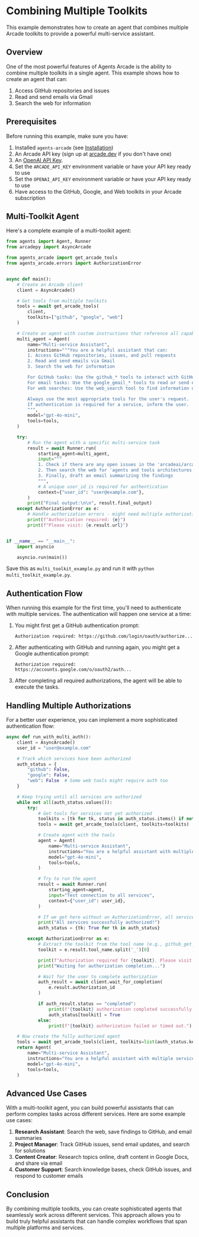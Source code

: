 # Combining Multiple Toolkits

This example demonstrates how to create an agent that combines multiple Arcade toolkits to provide a powerful multi-service assistant.

## Overview

One of the most powerful features of Agents Arcade is the ability to combine multiple toolkits in a single agent. This example shows how to create an agent that can:

1. Access GitHub repositories and issues
2. Read and send emails via Gmail
3. Search the web for information

## Prerequisites

Before running this example, make sure you have:

1. Installed `agents-arcade` (see [Installation](../getting-started/installation.md))
2. An Arcade API key (sign up at [arcade.dev](https://arcade.dev) if you don't have one)
3. An [OpenAI API Key](https://platform.openai.com/docs/libraries#create-and-export-an-api-key).
4. Set the `ARCADE_API_KEY` environment variable or have your API key ready to use
5. Set the `OPENAI_API_KEY` environment variable or have your API key ready to use
3. Have access to the GitHub, Google, and Web toolkits in your Arcade subscription

## Multi-Toolkit Agent

Here's a complete example of a multi-toolkit agent:

```python
from agents import Agent, Runner
from arcadepy import AsyncArcade

from agents_arcade import get_arcade_tools
from agents_arcade.errors import AuthorizationError


async def main():
    # Create an Arcade client
    client = AsyncArcade()

    # Get tools from multiple toolkits
    tools = await get_arcade_tools(
        client,
        toolkits=["github", "google", "web"]
    )

    # Create an agent with custom instructions that reference all capabilities
    multi_agent = Agent(
        name="Multi-service Assistant",
        instructions="""You are a helpful assistant that can:
        1. Access GitHub repositories, issues, and pull requests
        2. Read and send emails via Gmail
        3. Search the web for information

        For GitHub tasks: Use the github_* tools to interact with GitHub
        For email tasks: Use the google_gmail_* tools to read or send emails
        For web searches: Use the web_search tool to find information online

        Always use the most appropriate tools for the user's request.
        If authentication is required for a service, inform the user.
        """,
        model="gpt-4o-mini",
        tools=tools,
    )

    try:
        # Run the agent with a specific multi-service task
        result = await Runner.run(
            starting_agent=multi_agent,
            input="""
            1. Check if there are any open issues in the 'arcadeai/arcade-ai' GitHub repo
            2. Then search the web for 'agents and tools architectures'
            3. Finally, draft an email summarizing the findings
            """,
            # A unique user_id is required for authentication
            context={"user_id": "user@example.com"},
        )
        print("Final output:\n\n", result.final_output)
    except AuthorizationError as e:
        # Handle authorization errors - might need multiple authorizations
        print(f"Authorization required: {e}")
        print(f"Please visit: {e.result.url}")


if __name__ == "__main__":
    import asyncio

    asyncio.run(main())
```

Save this as `multi_toolkit_example.py` and run it with `python multi_toolkit_example.py`.

## Authentication Flow

When running this example for the first time, you'll need to authenticate with multiple services. The authentication will happen one service at a time:

1. You might first get a GitHub authentication prompt:

    ```
    Authorization required: https://github.com/login/oauth/authorize...
    ```

2. After authenticating with GitHub and running again, you might get a Google authentication prompt:

    ```
    Authorization required: https://accounts.google.com/o/oauth2/auth...
    ```

3. After completing all required authorizations, the agent will be able to execute the tasks.

## Handling Multiple Authorizations

For a better user experience, you can implement a more sophisticated authentication flow:

```python
async def run_with_multi_auth():
    client = AsyncArcade()
    user_id = "user@example.com"

    # Track which services have been authorized
    auth_status = {
        "github": False,
        "google": False,
        "web": False  # Some web tools might require auth too
    }

    # Keep trying until all services are authorized
    while not all(auth_status.values()):
        try:
            # Get tools for services not yet authorized
            toolkits = [tk for tk, status in auth_status.items() if not status]
            tools = await get_arcade_tools(client, toolkits=toolkits)

            # Create agent with the tools
            agent = Agent(
                name="Multi-service Assistant",
                instructions="You are a helpful assistant with multiple service capabilities.",
                model="gpt-4o-mini",
                tools=tools,
            )

            # Try to run the agent
            result = await Runner.run(
                starting_agent=agent,
                input="Test connection to all services",
                context={"user_id": user_id},
            )

            # If we get here without an AuthorizationError, all services are authorized
            print("All services successfully authorized!")
            auth_status = {tk: True for tk in auth_status}

        except AuthorizationError as e:
            # Extract the toolkit from the tool name (e.g., github_get_issues -> github)
            toolkit = e.result.tool_name.split('_')[0]

            print(f"Authorization required for {toolkit}. Please visit: {e.result.url}")
            print("Waiting for authorization completion...")

            # Wait for the user to complete authorization
            auth_result = await client.wait_for_completion(
                e.result.authorization_id
            )

            if auth_result.status == "completed":
                print(f"{toolkit} authorization completed successfully!")
                auth_status[toolkit] = True
            else:
                print(f"{toolkit} authorization failed or timed out.")

    # Now create the fully authorized agent
    tools = await get_arcade_tools(client, toolkits=list(auth_status.keys()))
    return Agent(
        name="Multi-service Assistant",
        instructions="You are a helpful assistant with multiple service capabilities.",
        model="gpt-4o-mini",
        tools=tools,
    )
```

## Advanced Use Cases

With a multi-toolkit agent, you can build powerful assistants that can perform complex tasks across different services. Here are some example use cases:

1. **Research Assistant**: Search the web, save findings to GitHub, and email summaries
2. **Project Manager**: Track GitHub issues, send email updates, and search for solutions
3. **Content Creator**: Research topics online, draft content in Google Docs, and share via email
4. **Customer Support**: Search knowledge bases, check GitHub issues, and respond to customer emails

## Conclusion

By combining multiple toolkits, you can create sophisticated agents that seamlessly work across different services. This approach allows you to build truly helpful assistants that can handle complex workflows that span multiple platforms and services.
